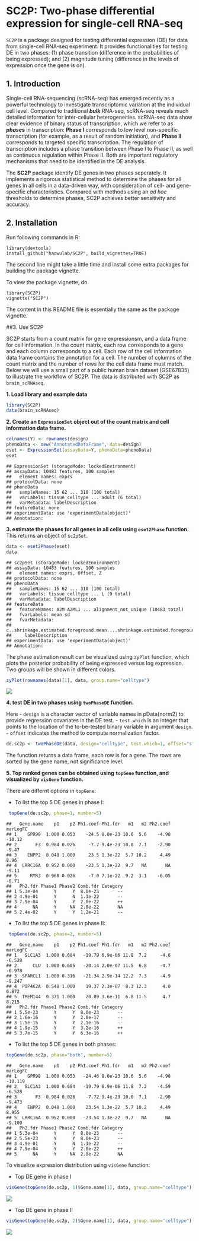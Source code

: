 **SC2P: Two-phase differential expression for single-cell RNA-seq**
================

`SC2P` is a package designed for testing differential expression (DE) for data from single-cell RNA-seq experiment. It provides functionalities for testing DE in two phases: (1) phase transition (difference in the probabilities of being expressed); and (2) magnitude tuning (difference in the levels of expression once the gene is on).

**1. Introduction**
-------------------

Single-cell RNA-sequencing (scRNA-seq) has emerged recently as a powerful technology to investigate transcriptomic variation at the individual cell level. Compared to traditional ***bulk*** RNA-seq, scRNA-seq reveals much detailed information for inter-cellular heterogeneities. scRNA-seq data show clear evidence of binary status of transcription, which we refer to as ***phases*** in transcription: **Phase I** corresponds to low level non-specific transcription (for example, as a result of random initiation), and **Phase II** corresponds to targeted specific transcription. The regulation of transcription includes a phase transition between Phase I to Phase II, as well as continuous regulation within Phase II. Both are important regulatory mechanisms that need to be identified in the DE analysis.

The **SC2P** package identify DE genes in two phases seperately. It implements a rigorous statistical method to determine the phases for all genes in all cells in a data-driven way, with consideration of cell- and gene-specific characteristics. Compared with methods using an *ad hoc* thresholds to determine phases, SC2P achieves better sensitivity and accuracy.

**2. Installation**
---------------

Run following commands in R:

```
library(devtools)
install_github("haowulab/SC2P", build_vignettes=TRUE)
```

The second line might take a little time and install some extra packages for building the package vignette.

To view the package vignette, do

```
library(SC2P)
vignette("SC2P")
```

The content in this README file is essentially the same as the package vignette.

##3. Use SC2P

SC2P starts from a count matrix for gene expressionsm, and a data frame for cell information. In the count matrix, each row corresponds to a gene and each column corresponds to a cell. Each row of the cell information data frame contains the annotation for a cell. The number of columns of the count matrix and the number of rows for the cell data frame must match. Below we will use a small part of a public human brain dataset (GSE67835) to illustrate the workflow of SC2P. The data is distributed with SC2P as `brain_scRNAseq`.

**1. Load library and example data**

``` r
library(SC2P)
data(brain_scRNAseq)
```

**2. Create an `ExpressionSet` object out of the count matrix and cell information data frame.**

``` r
colnames(Y) <- rownames(design)
phenoData <- new("AnnotatedDataFrame", data=design)
eset <- ExpressionSet(assayData=Y, phenoData=phenoData)
eset
```

    ## ExpressionSet (storageMode: lockedEnvironment)
    ## assayData: 10483 features, 100 samples 
    ##   element names: exprs 
    ## protocolData: none
    ## phenoData
    ##   sampleNames: 15 62 ... 310 (100 total)
    ##   varLabels: tissue celltype ... adult (6 total)
    ##   varMetadata: labelDescription
    ## featureData: none
    ## experimentData: use 'experimentData(object)'
    ## Annotation:

**3. estimate the phases for all genes in all cells using `eset2Phase` function.** This returns an object of `sc2pSet`.

``` r
data <- eset2Phase(eset)
data
```

    ## sc2pSet (storageMode: lockedEnvironment)
    ## assayData: 10483 features, 100 samples 
    ##   element names: exprs, Offset, Z 
    ## protocolData: none
    ## phenoData
    ##   sampleNames: 15 62 ... 310 (100 total)
    ##   varLabels: tissue celltype ... L (9 total)
    ##   varMetadata: labelDescription
    ## featureData
    ##   featureNames: A2M A2ML1 ... alignment_not_unique (10483 total)
    ##   fvarLabels: mean sd
    ##   fvarMetadata:
    ##     c..shrinkage.estimated.foreground.mean....shrinkage.estimated.foreground.standard.deviation.
    ##     labelDescription
    ## experimentData: use 'experimentData(object)'
    ## Annotation:

The phase estimation result can be visualized using `zyPlot` function, which plots the posterior probability of being expressed versus log expression. Two groups will be shown in different colors.

``` r
zyPlot(rownames(data)[1], data, group.name="celltype")
```

<img src="figures/zyPlot.png" style="display: block; margin: auto;" />

**4. test DE in two phases using `twoPhaseDE` function.**

Here - `design` is a character vector of variable names in pData(norm2) to provide regression covariates in the DE test. - `test.which` is an integer that points to the location of the to-be-tested binary variable in argument `design`. - `offset` indicates the method to compute normalization factor.

``` r
de.sc2p <- twoPhaseDE(data, design="celltype", test.which=1, offset="sf")
```

The function returns a data frame, each row is for a gene. The rows are sorted by the gene name, not significance level.

**5. Top ranked genes can be obtained using `topGene` function, and visualized by `visGene` function.**

There are differnt options in `topGene`:

-   To list the top 5 DE genes in phase I:

``` r
 topGene(de.sc2p, phase=1, number=5)
```

    ##   Gene.name    p1    p2 Ph1.coef Ph1.fdr   m1   m2 Ph2.coef marLogFC
    ## 1    GPR98  1.000 0.053    -24.5 8.0e-23 10.6  5.6    -4.98   -10.12
    ## 2       F3  0.984 0.026     -7.7 9.4e-23 10.0  7.1    -2.90    -9.47
    ## 3    ENPP2  0.048 1.000     23.5 1.3e-22  5.7 10.2     4.49     8.96
    ## 4  LRRC16A  0.952 0.000    -23.5 1.3e-22  9.7   NA       NA    -9.11
    ## 5     RYR3  0.968 0.026     -7.0 7.1e-22  9.2  3.1    -6.05    -8.71
    ##   Ph2.fdr Phase1 Phase2 Comb.fdr Category
    ## 1 5.3e-04      Y      Y  8.0e-23       --
    ## 2 4.9e-01      Y      N  1.3e-22       --
    ## 3 7.9e-04      Y      Y  2.0e-22       ++
    ## 4      NA      Y     NA  2.0e-22       NA
    ## 5 2.4e-02      Y      Y  1.2e-21       --

-   To list the top 5 DE genes in phase II:

``` r
 topGene(de.sc2p, phase=2, number=5)
```

    ##   Gene.name    p1    p2 Ph1.coef Ph1.fdr   m1   m2 Ph2.coef marLogFC
    ## 1   SLC1A3  1.000 0.684   -19.79 6.9e-06 11.8  7.2     -4.6   -6.528
    ## 2      CLU  1.000 0.605   -20.14 2.0e-07 11.5  6.8     -4.7   -6.978
    ## 3  SPARCL1  1.000 0.316   -21.34 2.9e-14 12.2  7.3     -4.9   -9.247
    ## 4  PIP4K2A  0.548 1.000    19.37 2.3e-07  8.3 12.3      4.0    6.872
    ## 5  TMEM144  0.371 1.000    20.09 3.6e-11  6.8 11.5      4.7    8.215
    ##   Ph2.fdr Phase1 Phase2 Comb.fdr Category
    ## 1 5.5e-23      Y      Y  8.0e-23       --
    ## 2 1.6e-16      Y      Y  2.0e-17       --
    ## 3 1.5e-15      Y      Y  2.1e-16       --
    ## 4 1.9e-15      Y      Y  3.2e-16       ++
    ## 5 3.7e-15      Y      Y  6.3e-16       ++

-   To list the top 5 DE genes in both phases:

``` r
topGene(de.sc2p, phase="both", number=5)
```

    ##   Gene.name    p1    p2 Ph1.coef Ph1.fdr   m1   m2 Ph2.coef marLogFC
    ## 1    GPR98  1.000 0.053   -24.46 8.0e-23 10.6  5.6    -4.98  -10.119
    ## 2   SLC1A3  1.000 0.684   -19.79 6.9e-06 11.8  7.2    -4.59   -6.528
    ## 3       F3  0.984 0.026    -7.72 9.4e-23 10.0  7.1    -2.90   -9.473
    ## 4    ENPP2  0.048 1.000    23.54 1.3e-22  5.7 10.2     4.49    8.955
    ## 5  LRRC16A  0.952 0.000   -23.54 1.3e-22  9.7   NA       NA   -9.109
    ##   Ph2.fdr Phase1 Phase2 Comb.fdr Category
    ## 1 5.3e-04      Y      Y  8.0e-23       --
    ## 2 5.5e-23      Y      Y  8.0e-23       --
    ## 3 4.9e-01      Y      N  1.3e-22       --
    ## 4 7.9e-04      Y      Y  2.0e-22       ++
    ## 5      NA      Y     NA  2.0e-22       NA

To visualize expression distribution using `visGene` function:

-   Top DE gene in phase I

``` r
visGene(topGene(de.sc2p, 1)$Gene.name[1], data, group.name="celltype")
```

<img src="figures/topPhase1Gene.png" style="display: block; margin: auto;" />

-   Top DE gene in phase II

``` r
visGene(topGene(de.sc2p, 2)$Gene.name[1], data, group.name="celltype")
```

<img src="figures/topPhase2Gene.png" style="display: block; margin: auto;" />

